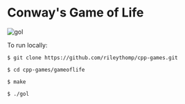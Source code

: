# Conway's Game of Life

![gol](https://user-images.githubusercontent.com/35535783/57382748-805ceb00-717b-11e9-9d3f-e7308cf4d3b7.png)

To run locally:

```$ git clone https://github.com/rileythomp/cpp-games.git```

```$ cd cpp-games/gameoflife```

```$ make```

```$ ./gol```
